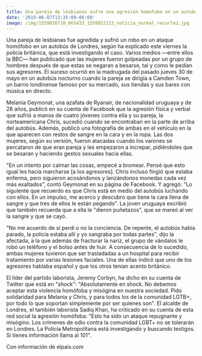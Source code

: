 ```yaml
---
title: Una pareja de lesbianas sufre una agresión homófoba en un autobús en Londres
date: '2019-06-07T13:35:09-06:00'
image: /img/1559920710_665433_1559922113_noticia_normal_recorte1.jpg
---
```

Una pareja de lesbianas fue agredida y sufrió un robo en un ataque homófobo en un autobús de Londres, según ha explicado este viernes la policía británica, que está investigando el caso. Varios medios —entre ellos la BBC— han publicado que las mujeres fueron golpeadas por un grupo de hombres después de que estas se negaran a besarse, tal y como le pedían sus agresores. El suceso ocurrió en la madrugada del pasado jueves 30 de mayo en un autobús nocturno cuando la pareja se dirigía a Camden Town, un barrio londinense famoso por su mercado, sus tiendas y sus bares con música en directo.

Melania Geymonat, una azafata de Ryanair, de nacionalidad uruguaya y de 28 años, publicó en su cuenta de Facebook que la agresión física y verbal que sufrió a manos de cuatro jóvenes contra ella y su pareja, la norteamericana Chris, sucedió cuando se encontraban en la parte de arriba del autobús. Además, publicó una fotografía de ambas en el vehículo en la que aparecen con restos de sangre en la cara y en la ropa. Las dos mujeres, según su versión, fueron atacadas cuando los varones se percataron de que eran pareja y les empezaron a increpar, pidiéndoles que se besaran y haciendo gestos sexuales hacia ellas.

"En un intento por calmar las cosas, empecé a bromear. Pensé que esto igual les hacía marcharse \[a los agresores]. Chris incluso fingió que estaba enferma, pero siguieron acosándonos y lanzándonos monedas cada vez más exaltados", contó Geymonat en su página de Facebook. Y agregó: "Lo siguiente que recuerdo es que Chris está en medio del autobús luchando con ellos. En un impulso, me acerco y descubro que tiene la cara llena de sangre y que tres de ellos le están pegando". La joven uruguaya escribió que también recuerda que a ella le "dieron puñetazos", que se mareó al ver la sangre y que se cayó.

"No me acuerdo de si perdí o no la conciencia. De repente, el autobús había parado, la policía estaba allí y yo sangraba por todas partes", dijo la afectada, a la que además de fracturar la nariz, el grupo de vándalos le robó un teléfono y el bolso antes de huir. A consecuencia de lo sucedido, ambas mujeres tuvieron que ser trasladadas a un hospital para recibir tratamiento por varias lesiones faciales. Una de ellas indicó que uno de los agresores hablaba español y que los otros tenían acento británico.

El líder del partido laborista, Jeremy Corbyn, ha dicho en su cuenta de Twitter que está en "shock": "Absolutamente en shock. No debemos aceptar esta violencia homófoba y misógina en nuestra sociedad. Pido solidaridad para Melania y Chris, y para todos los de la comunidad LGTB+, por todo lo que soportan simplemente por ser quienes son". El alcalde de Londres, el también laborista Sadiq Khan, ha criticado en su cuenta de esta red social la agresión homófoba: "Esto ha sido un ataque repugnante y misógino. Los crímenes de odio contra la comunidad LGBT+ no se tolerarán en Londres. La Policía Metropolitana está investigando y buscando testigos. Si tienes información llama al 101".

Con información de elpais.com
